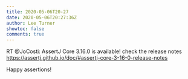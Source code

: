 ```yaml
---
title: 2020-05-06T20-27
date: 2020-05-06T20:27:36Z
author: Lee Turner
showtoc: false
comments: true
---
```


RT @JoCosti: AssertJ Core 3.16.0 is available! check the release notes https://assertj.github.io/doc/#assertj-core-3-16-0-release-notes

Happy assertions!

